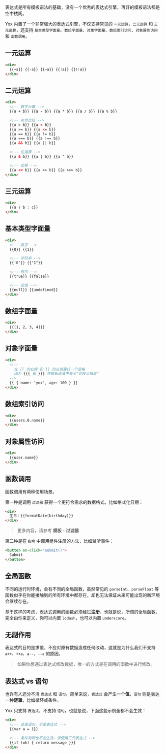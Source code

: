表达式是所有模板语法的基础，没有一个优秀的表达式引擎，再好的模板语法都是空中楼阁。

Yox 内置了一个非常强大的表达式引擎，不仅支持常见的 `一元运算`，`二元运算` 和 `三元运算`，还支持 `基本类型字面量`、`数组字面量`、`对象字面量`、`数组索引访问`、`对象属性访问` 和 `函数调用`。

## 一元运算

```html
<div>
  {{+a}} {{-a}} {{~a}} {{!a}} {{!!a}}
</div>
```


## 二元运算

```html
<div>
  <!-- 数学计算 -->
  {{a + b}} {{a - b}} {{a * b}} {{a / b}} {{a % b}}

  <!-- 布尔比较 -->
  {{a > b}} {{a < b}}
  {{a >= b}} {{a <= b}}
  {{a == b}} {{a != b}}
  {{a === b}} {{a !== b}}
  {{a && b}} {{a || b}}

  <!-- 位运算 -->
  {{a & b}} {{a | b}} {{a ^ b}}

  <!-- 位移 -->
  {{a << b}} {{a >> b}} {{a >>> b}}
</div>
```


## 三元运算

```html
<div>
  {{a ? b : c}}
</div>
```


## 基本类型字面量

```html
<div>
  <!-- 数字 -->
  {{0}} {{1}}

  <!-- 字符串 -->
  {{'0'}} {{"1"}}

  <!-- 布尔 -->
  {{true}} {{false}}

  <!-- 空值 -->
  {{null}} {{undefined}}
</div>
```


## 数组字面量

```html
<div>
  {{[1, 2, 3, 4]}}
</div>
```


## 对象字面量

```html
<div>
  <!--
    在 {{ 的右侧 和 }} 的左侧要打一个空格
    因为 {{{ 和 }}} 在模板语法中表示“非转义插值”
  -->
  {{ { name: 'yox', age: 100 } }}
</div>
```


## 数组索引访问

```html
<div>
  {{users.0.name}}
</div>
```


## 对象属性访问

```html
<div>
  {{user.name}}
</div>
```


## 函数调用

函数调用有两种使用场景。

第一种是调用 `过滤器` 获得一个更符合需求的数据格式，比如格式化日期：

```html
<div>
  生日：{{formatDate(birthday)}}
</div>
```

> 更多内容，请参考 **模板** - **过滤器**

第二种是在 `指令` 中调用组件注册的方法，比如监听事件：

```html
<button on-click="submit()">
  Submit
</button>
```


## 全局函数

不同的运行时环境，会有不同的全局函数，虽然常见的 `parseInt`、`parseFloat` 等函数似乎在你能接触到的所有环境中都存在，却也无法保证未来可能出现的新环境会继续存在。

基于这样的考虑，表达式调用的函数必须经过**注册**，也就是说，所谓的全局函数，完全由你来定义，你可以内置 `lodash`，也可以内置 `underscore`。


## 无副作用

表达式的目的是求值，不应对原有数据造成任何改动，这就是为什么我们不支持 `a++`、`++a`、`a--`、`--a` 的原因。

> 如果你想通过表达式修改数据，唯一的方式是在调用的函数中进行修改。


## 表达式 vs 语句

也许有人还分不清 `表达式` 和 `语句`，简单来说，`表达式` 会产生一个**值**，`语句` 则是表达一种**逻辑**，比如循环或条件。

Yox 只支持 `表达式`，不支持 `语句`，也就是说，下面这些示例全都不会生效：

```html
<div>
  <!-- 这是语句，不是表达式 -->
  {{var a = 1}}

  <!-- 条件判断也不会生效，请使用三元表达式 -->
  {{if (ok) { return message }}}
</div>
```